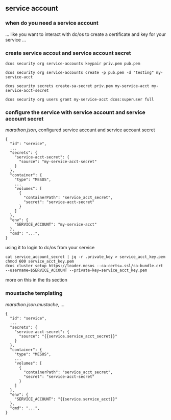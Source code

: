 ## service account


### when do you need a service account

... like you want to interact with dc/os to create a certificate and key for your service ...

### create service accout and service account secret

```
dcos security org service-accounts keypair priv.pem pub.pem

dcos security org service-accounts create -p pub.pem -d "testing" my-service-acct

dcos security secrets create-sa-secret priv.pem my-service-acct my-service-acct-secret

dcos security org users grant my-service-acct dcos:superuser full
```

### configure the service with service account and service account secret

*marathon.json*, configured service account and service account secret
```
{
  "id": "service",
  ...
  "secrets": {
    "service-acct-secret": {
      "source": "my-service-acct-secret"
    }
  },
  "container": {
    "type": "MESOS",
    ...
    "volumes": [
      {
        "containerPath": "service_acct_secret",
        "secret": "service-acct-secret"
      }
    ]
  },
  "env": {
    "SERVICE_ACCOUNT": "my-service-acct"
  },
  "cmd": "...",
}
```

using it to login to dc/os from your service
```
cat service_account_secret | jq -r .private_key > service_acct_key.pem 
chmod 600 service_acct_key.pem
dcos cluster setup https://leader.mesos --ca-certs=.ssl/ca-bundle.crt --username=$SERVICE_ACCOUNT --private-key=service_acct_key.pem
```

more on this in the tls section

### moustache templating

*marathon.json.mustache*, ...
```
{
  "id": "service",
  ...
  "secrets": {
    "service-acct-secret": {
      "source": "{{service.service_acct_secret}}"
    }
  },
  "container": {
    "type": "MESOS",
    ...
    "volumes": [
      {
        "containerPath": "service_acct_secret",
        "secret": "service-acct-secret"
      }
    ]
  },
  "env": {
    "SERVICE_ACCOUNT": "{{service.service_acct}}"
  },
  "cmd": "...",
}
```


